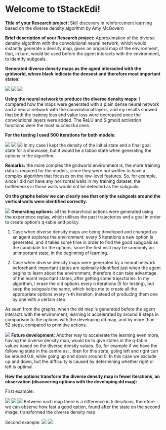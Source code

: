﻿# Welcome to tStackEdi!

**Title of your Research project:** Skill discovery in reinforcement learning based on the diverse density algorithm by Amy McGovern

**Brief description of your Research project:** Approximation of the diverse density algorithm with the convolutional neural network, which would instantly generate a density map, given an original map of the environment, that, in turn, would be used before the agent interacts with the environment, to identify subgoals.

**Generated diverse density maps as the agent interacted with the gridworld, where black indicate the densest and therefore most important states:**

![](https://lh6.googleusercontent.com/_livLgPgh3Or27-21iU0kSnNylnAsDFKVrkBUVclZzXZ-U358fiOfXjNNQBzr9mn70bEoqOkF-YET98FRacyEZ5pk0tZ986AHQU4lTxsbjDwXMah8vj6n5j0a1LFlNyrOSUw13_k1FlEQyCHUTLApsc)
**![](https://lh3.googleusercontent.com/0zOiPJxP4tE9CG0lEnW2JLHDkwZ5DX6Q4h7pYcG3MJX5rCpdyroc22aKluU46_cP6yEzMFQ9rbDt2AQQcLUqKjK-nrRraVljEofVPxtv1FIl4zw5PZzFG_mu7ryjvkAfCxvJ87AkEN_7RGYM23XdpPE)**
**![](https://lh5.googleusercontent.com/poM3bEP_SCvaDn9WI5mI4JGWD3VnZsaG_W5MuSm08E4Z5kIRntqQVBb9Zxm0eZ6HrWbVvSjO3QzKEYCpjb_7l2txIgbTkS8ahwQv1IDgG0aj_mxCEvYe0Q6TwuYq8Gtkl3CBir3JeTBQ3ALfi2dKiuo)**

**Using the neural network to produce the diverse density maps:** I compared how the maps were generated with a plain dense neural network and a neural network with the convolutional layers, and my results showed that both the training loss and value loss were decreased once the convolutional layers were added. The ReLU and Sigmoid activation functions were the most successful ones.

**For the testing I used 500 iterations for both models:**

**![](https://lh4.googleusercontent.com/s0VnyqKSFJXqdos8atGZDzHFMEcmmReOZqFhiLlS-_PBPFkcHdRu1SHxfqXv0moo_1OcXfCR5ZPcRtkzXM2Io_vgFwowRGshipxuu8lBNleEIguz7cQ_7mc04v8mjStLXS0Fi2_PB7WhaohsUFem8jU)**
**![](https://lh5.googleusercontent.com/h6f2PZODJkEuEZOYpQghylvVt2DHft78FlTLOPAc65ZYwf8ai7ls1kwigaNlkb2KMzjB9HB-dNd3GIXUQCeZgcVITeKoIZUhLMcz5dp7AI_W2rRtZlgdZYCRJGq-Z0GVvbJ8NGQTWiHGdCQX1oNCRvQ)**
**![](https://lh6.googleusercontent.com/ETtHuvp5El8uXtWJKkpKiusPm5d_N3VD9kua6-9IY62J4J0GYDrCqlSIymvaq3VfySpoirCgffSY4qfNRQ6YuQnV2Ra3VIckUPaeT3QQoe5TSJnCS0Yf1JxsuINW7UVL53lWuPZNPwbLkZIXyALbVmY)**
In my case I kept the density of the initial state and a final goal state for a showcase, but it would be a taboo state when generating the options in the algorithm.

**Remarks:** the more complex the gridworld environment is, the more training data is required for the models, since they were not written to have a complex algorithm that focuses on the low-level features. So, for example, since I did not have any horizontal walls in my training dataset, the bottlenecks in those walls would not be detected as the subgoals.

**On the graphs below we can clearly see that only the subgoals around the vertical walls were identified correctly.**

**![](https://lh4.googleusercontent.com/QFykTFJbWTaZ-vjUzBAGGQq9Freh8FJuIDt1P41Lfln3ghKJ4Yc4sQD1tHLKbQXQdz_PjCQs82FrYaY-LF47onCNNmoR29q5uNm-RPx7ISjXgwQ8P_YBv7t75zOt5668QZwaJ7VUyRdAzEq8ULmKEpQ)**
**Generating options:** all the hierarchical actions were generated using the experience replay, which utilises the past trajectories and a goal in order to create option’s q-table and policy.

1)  Case when diverse density maps are being developed and changed as an agent explores the environment: every 5 iterations a new option is generated, and it takes some time in order to find the good subgoals as the candidate for the options, since the first visit may be randomly an unimportant state, in the beginning of learning.

2)  Case when diverse density maps were generated by a neural network beforehand: important states are optimally identified just when the agent begins to learn about the environment, therefore it can take advantage of the learnt important states, after getting some trajectories. In my algorithm, I erase the old options every n iterations (5 for testing), but keep the subgoals the same, which helps me to create all the appropriate options every n-th iteration, instead of producing them one by one with a certain step.

As seen from the graphs, when the dd map is generated before the agent interacts with the environment, learning is accelerated by around 8 steps in comparison to the options with the developing dd map, and by more than 52 steps, compared to primitive actions.

**![](https://lh3.googleusercontent.com/rsn2oofuFHpui7oKjX73-jP7pm7zbx1T1Ryu9tPXeiAXI_ESkWftAWqAI_coyHlmNTAu3GSurRW4SvRCgQXQcSdiSAP3Qe4Mo9NwM8Y86y9vkYX4gkloTD3TsU8igLQnfmFCVDT8IwKmEJ2W_kKNUlU)**
**Future development:** Another way to accelerate the learning even more, having the diverse density map, would be to give states in the q-table values based on the diverse density values. So, for example if we have the following state in the centre as: , then for this state, going left and right can be around 0.8, while going up and down around 0. In this case we exclude up and down, but the difficulty is caused by determining whether right or left is optimal.

**How the options transform the diverse density map in fewer iterations, an observation (discovering options with the developing dd map):**

First example:

**![](https://lh3.googleusercontent.com/XAjQtFwsGkXoeVG_UOyqhQs6tbxC8TmRCCIXQreQjgGBVVM4snjiuHd1dvkqNn8a1BJJrZp2L4gUlmmuBOSHnVmAhNf6ToWtuhCMX2VmobXxvFlOZjRBMRzbYzf7cu_C4aIluEh4Bent9wLOxmWpjRQ)**
**![](https://lh6.googleusercontent.com/QA9yi9Mm3qbiAmndWMAYlxscXwj9WQTnuqKz_d3wxyEasP4sRBFMDO5YL_3-BqgAXJ9TwmtWEKmoqX4i7gP1I1CU3fqZQvsQGyc2toZWhf8IiYgjLEeBFDqI5OZ1mdZ7zyVEUN9SLjrLqiCoGfeC6Zs)**
**![](https://lh5.googleusercontent.com/QheSzGNVyjQmL1xcdZNFN3XOOzNSmCKLMLSglaJRdlBMIxpyCj-69iogsWcn-T52M8CigIce4qKhhSDX3CDRtRIXrbUsfHBW0yN1___5HkKaxQLCHTeFP4lAMum2l-kEIzJRyqAVLKaEn_qknueNYEg)**
Between each map there is a difference in 5 iterations, therefore we can observe how fast a good option, found after the state on the second image, transformed the diverse density map

Second example:
**![](https://lh6.googleusercontent.com/kEzo-5e3Jl_rO-N-0cxR6PUm0lLRyHK0RM1nPxLYY0xDyHu7x0HEIGTg_53D59-HdSvQt3c-U12DYnuqAGAcGEujT9_vGd2y__Fr7tmy5pzKN_p1yX3FBOnfJfOMbVWb2QVKjnx63VV6D2M-59IbSMQ)**
**![](https://lh3.googleusercontent.com/as1M-L6w2KQxnX0ltJMR3oZnULOz7zFmNE3cgyECKiM0JMi5WVQqhq-o5qJ1ElOyKLMtmRuGOVYj60DV8HYPkfT1--zRWZmpUIS1ah0-lTlgwjWIahJk5gmWGLX25owy1bUd2ur4BdQBoCNonA7Ujl0)**

